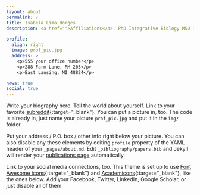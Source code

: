 ```yaml
---
layout: about
permalink: /
title: Isabela Lima Borges
description: <a href="">Affiliations</a>. PhD Integrative Biology MSU ilborges@msu.edu

profile:
  align: right
  image: prof_pic.jpg
  address: >
    <p>555 your office number</p>
    <p>288 Farm Lane, RM 203</p>
    <p>East Lansing, MI 48824</p>

news: true
social: true
---
```


Write your biography here. Tell the world about yourself. Link to your favorite [subreddit](http://reddit.com){:target="\_blank"}. You can put a picture in, too. The code is already in, just name your picture `prof_pic.jpg` and put it in the `img/` folder.

Put your address / P.O. box / other info right below your picture. You can also disable any these elements by editing `profile` property of the YAML header of your `_pages/about.md`. Edit `_bibliography/papers.bib` and Jekyll will render your [publications page](/al-folio/publications/) automatically.

Link to your social media connections, too. This theme is set up to use [Font Awesome icons](http://fortawesome.github.io/Font-Awesome/){:target="\_blank"} and [Academicons](https://jpswalsh.github.io/academicons/){:target="\_blank"}, like the ones below. Add your Facebook, Twitter, LinkedIn, Google Scholar, or just disable all of them.
